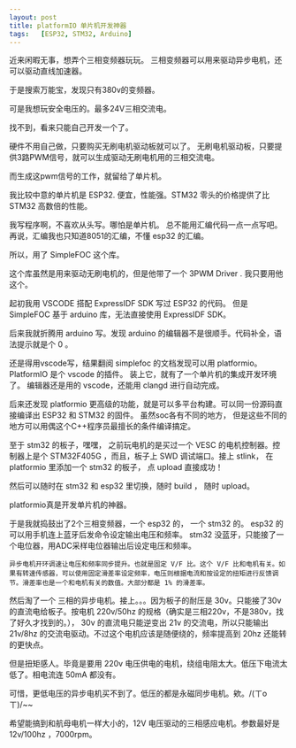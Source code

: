 ```yaml
---
layout: post
title: platformIO 单片机开发神器
tags:   [ESP32, STM32, Arduino]
---
```


近来闲暇无事，想弄个三相变频器玩玩。
三相变频器可以用来驱动异步电机，还可以驱动直线加速器。

于是搜索万能宝，发现只有380v的变频器。

可是我想玩安全电压的。最多24V三相交流电。

找不到，看来只能自己开发一个了。

硬件不用自己做，只要购买无刷电机驱动板就可以了。
无刷电机驱动板，只要提供3路PWM信号，就可以生成驱动无刷电机用的三相交流电。

而生成这pwm信号的工作，就留给了单片机。

我比较中意的单片机是 ESP32. 便宜，性能强。STM32 零头的价格提供了比 STM32 高数倍的性能。

我写程序啊，不喜欢从头写。哪怕是单片机。
总不能用汇编代码一点一点写吧。再说，汇编我也只知道8051的汇编，不懂 esp32 的汇编。

所以，用了 SimpleFOC 这个库。

这个库虽然是用来驱动无刷电机的，但是他带了一个 3PWM Driver . 我只要用他这个。

起初我用 VSCODE 搭配 ExpressIDF SDK 写过 ESP32 的代码。
但是 SimpleFOC 基于 arduino 库，无法直接使用 ExpressIDF SDK。

后来我就折腾用 arduino 写。发现 arduino 的编辑器不是很顺手。代码补全，语法提示就是个 0 。

还是得用vscode写，结果翻阅 simplefoc 的文档发现可以用 platformio。
PlatformIO 是个 vscode 的插件。 装上它，就有了一个单片机的集成开发环境了。
编辑器还是用的 vscode，还能用 clangd 进行自动完成。

后来还发现 platformio 更高级的功能，就是可以多平台构建。可以同一份源码直接编译出 ESP32 和 STM32 的固件。
虽然soc各有不同的地方， 但是这些不同的地方可以用偶这个C++程序员最擅长的条件编译搞定。

至于 stm32 的板子，嘿嘿， 之前玩电机的是买过一个 VESC 的电机控制器。控制器上是个 STM32F405G ，而且，板子上 SWD 调试端口。接上 stlink， 在 platformio 里添加一个 stm32 的板子， 点 upload 直接成功！

然后可以随时在 stm32 和 esp32 里切换，随时 build ， 随时 upload。

platformio真是开发单片机的神器。

于是我就捣鼓出了2个三相变频器，一个 esp32 的， 一个 stm32 的。
esp32 的可以用手机连上蓝牙后发命令设定输出电压和频率。
stm32 没蓝牙，只能接了一个电位器，用ADC采样电位器输出后设定电压和频率。

    异步电机开环调速让电压和频率同步提升。也就是固定 V/F 比。这个 V/F 比和电机有关。如果有转速传感器，可以使用固定滑差率设定频率，电压则根据电流和按设定的扭矩进行反馈调节。滑差率也是一个和电机有关的数值。大部分都是 1% 的滑差率。

然后淘了一个 三相的异步电机。接上。。。因为板子的耐压是 30v。只能接了30v的直流电给板子。按电机 220v/50hz 的规格（确实是三相220v，不是380v，找了好久才找到的。）， 30v 的直流电只能逆变出 21v 的交流电，所以只能输出 21v/8hz 的交流电驱动。不过这个电机应该是随便绕的，频率提高到 20hz 还能转的更快点。

但是扭矩感人。毕竟是要用 220v 电压供电的电机，绕组电阻太大。低压下电流太低了。相电流连 50mA 都没有。

可惜，更低电压的异步电机买不到了。低压的都是永磁同步电机。欸。/(ㄒoㄒ)/~~

希望能搞到和航母电机一样大小的，12V 电压驱动的三相感应电机。参数最好是 12v/100hz ，7000rpm。

